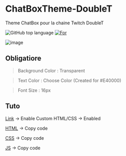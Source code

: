 # ChatBoxTheme-DoubleT
Theme ChatBox pour la chaine Twitch DoubleT

![GitHub top language](https://img.shields.io/github/languages/top/TheMaxium69/ChatBoxTheme-DoubleT)
[![For](https://img.shields.io/badge/For-DoubleT-red)](https://twitch.tv/doublet_creator)

![image](https://user-images.githubusercontent.com/63310746/209691211-d2b0d5fc-af7a-4f0f-bdba-a506a38d9243.png)


## Obligatiore

> Background Color : Transparent

> Text Color : Choose Color (Created for #E40000)

> Font Size : 16px
 
 
## Tuto
 
[Link](https://streamlabs.com/dashboard#/chatbox) -> Enable Custom HTML/CSS -> Enabled

[HTML](https://raw.githubusercontent.com/TheMaxium69/ChatBoxTheme-DoubleT/main/chatbox_code/import/chatbox.html) -> Copy code

[CSS](https://raw.githubusercontent.com/TheMaxium69/ChatBoxTheme-DoubleT/main/chatbox_code/import/chatbox.css) -> Copy code

[JS](https://raw.githubusercontent.com/TheMaxium69/ChatBoxTheme-DoubleT/main/chatbox_code/import/chatbox.js) -> Copy code
